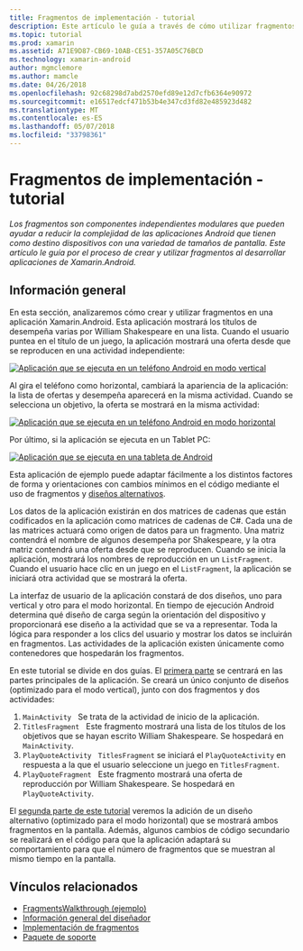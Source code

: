 ```yaml
---
title: Fragmentos de implementación - tutorial
description: Este artículo le guía a través de cómo utilizar fragmentos para desarrollar aplicaciones de Xamarin.Android.
ms.topic: tutorial
ms.prod: xamarin
ms.assetid: A71E9D87-CB69-10AB-CE51-357A05C76BCD
ms.technology: xamarin-android
author: mgmclemore
ms.author: mamcle
ms.date: 04/26/2018
ms.openlocfilehash: 92c68298d7abd2570efd89e12d7cfb6364e90972
ms.sourcegitcommit: e16517edcf471b53b4e347cd3fd82e485923d482
ms.translationtype: MT
ms.contentlocale: es-ES
ms.lasthandoff: 05/07/2018
ms.locfileid: "33798361"
---
```

# <a name="implementing-fragments---walkthrough"></a>Fragmentos de implementación - tutorial

_Los fragmentos son componentes independientes modulares que pueden ayudar a reducir la complejidad de las aplicaciones Android que tienen como destino dispositivos con una variedad de tamaños de pantalla. Este artículo le guía por el proceso de crear y utilizar fragmentos al desarrollar aplicaciones de Xamarin.Android._

## <a name="overview"></a>Información general

En esta sección, analizaremos cómo crear y utilizar fragmentos en una aplicación Xamarin.Android. Esta aplicación mostrará los títulos de desempeña varias por William Shakespeare en una lista. Cuando el usuario puntea en el título de un juego, la aplicación mostrará una oferta desde que se reproducen en una actividad independiente:

[![Aplicación que se ejecuta en un teléfono Android en modo vertical](./images/intro-screenshot-phone-sml.png)](./images/intro-screenshot-phone.png#lightbox)

Al gira el teléfono como horizontal, cambiará la apariencia de la aplicación: la lista de ofertas y desempeña aparecerá en la misma actividad. Cuando se selecciona un objetivo, la oferta se mostrará en la misma actividad:

[![Aplicación que se ejecuta en un teléfono Android en modo horizontal](./images/intro-screenshot-phone-land-sml.png)](./images/intro-screenshot-phone-land.png#lightbox)

Por último, si la aplicación se ejecuta en un Tablet PC:

[![Aplicación que se ejecuta en una tableta de Android](./images/intro-screenshot-tablet-sml.png)](./images/intro-screenshot-tablet.png#lightbox)

Esta aplicación de ejemplo puede adaptar fácilmente a los distintos factores de forma y orientaciones con cambios mínimos en el código mediante el uso de fragmentos y [diseños alternativos](/xamarin/android/app-fundamentals/resources-in-android/alternate-resources).

Los datos de la aplicación existirán en dos matrices de cadenas que están codificados en la aplicación como matrices de cadenas de C#. Cada una de las matrices actuará como origen de datos para un fragmento.  Una matriz contendrá el nombre de algunos desempeña por Shakespeare, y la otra matriz contendrá una oferta desde que se reproducen. Cuando se inicia la aplicación, mostrará los nombres de reproducción en un `ListFragment`. Cuando el usuario hace clic en un juego en el `ListFragment`, la aplicación se iniciará otra actividad que se mostrará la oferta.

La interfaz de usuario de la aplicación constará de dos diseños, uno para vertical y otro para el modo horizontal. En tiempo de ejecución Android determina qué diseño de carga según la orientación del dispositivo y proporcionará ese diseño a la actividad que se va a representar. Toda la lógica para responder a los clics del usuario y mostrar los datos se incluirán en fragmentos. Las actividades de la aplicación existen únicamente como contenedores que hospedarán los fragmentos.

En este tutorial se divide en dos guías. El [primera parte](./walkthrough.md) se centrará en las partes principales de la aplicación. Se creará un único conjunto de diseños (optimizado para el modo vertical), junto con dos fragmentos y dos actividades:

1. `MainActivity` &nbsp; Se trata de la actividad de inicio de la aplicación.
1. `TitlesFragment` &nbsp; Este fragmento mostrará una lista de los títulos de los objetivos que se hayan escrito William Shakespeare. Se hospedará en `MainActivity`.
1. `PlayQuoteActivity` &nbsp; `TitlesFragment` se iniciará el `PlayQuoteActivity` en respuesta a la que el usuario seleccione un juego en `TitlesFragment`.
1. `PlayQuoteFragment` &nbsp; Este fragmento mostrará una oferta de reproducción por William Shakespeare. Se hospedará en `PlayQuoteActivity`.

El [segunda parte de este tutorial](./walkthrough-landscape.md) veremos la adición de un diseño alternativo (optimizado para el modo horizontal) que se mostrará ambos fragmentos en la pantalla. Además, algunos cambios de código secundario se realizará en el código para que la aplicación adaptará su comportamiento para que el número de fragmentos que se muestran al mismo tiempo en la pantalla.

## <a name="related-links"></a>Vínculos relacionados

- [FragmentsWalkthrough (ejemplo)](https://developer.xamarin.com/samples/monodroid/FragmentsWalkthrough/)
- [Información general del diseñador](~/android/user-interface/android-designer/index.md)
- [Implementación de fragmentos](http://developer.android.com/guide/topics/fundamentals/fragments.html)
- [Paquete de soporte](http://developer.android.com/sdk/compatibility-library.html)
